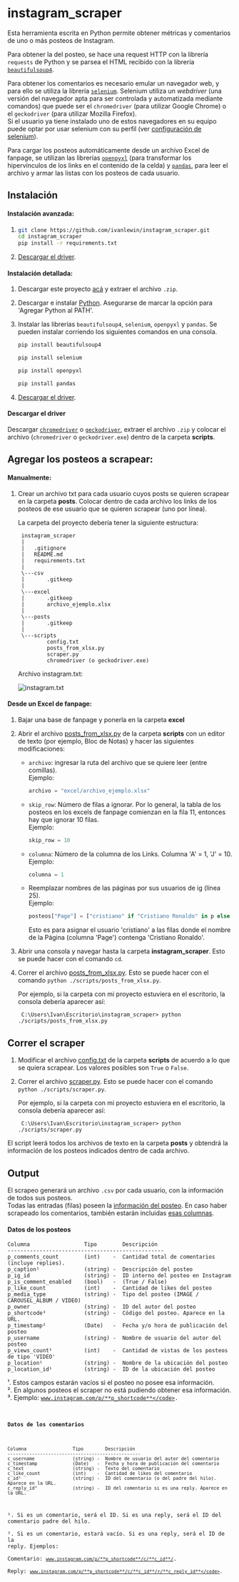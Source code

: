 # instagram_scraper

Esta herramienta escrita en Python permite obtener métricas y  comentarios de uno o más posteos de Instagram.

Para obtener la del posteo, se hace una request HTTP con la librería `requests` de Python y se parsea el HTML recibido con la librería [`beautifulsoup4`](https://pypi.org/project/beautifulsoup4/).

Para obtener los comentarios es necesario emular un navegador web, y para ello se utiliza la librería [`selenium`](https://pypi.org/project/selenium/). Selenium utiliza un *webdriver* (una versión del navegador apta para ser controlada y automatizada mediante comandos) que puede ser el `chromedriver` (para utilizar Google Chrome) o el `geckodriver` (para utilizar Mozilla Firefox).  
Si el usuario ya tiene instalado uno de estos navegadores en su equipo puede optar por usar selenium con su perfil (ver [configuración de selenium](#sconfiguración-de-selenium)).

Para cargar los posteos automáticamente desde un archivo Excel de fanpage, se utilizan las librerías [`openpyxl`](https://pypi.org/project/openpyxl/) (para transformar los hipervínculos de los links en el contenido de la celda) y [`pandas`](https://pypi.org/project/pandas/), para leer el archivo y armar las listas con los posteos de cada usuario.

## Instalación
#### Instalación avanzada:
1.   
    ```bash
    git clone https://github.com/ivanlewin/instagram_scraper.git
    cd instagram_scraper
    pip install -r requirements.txt
    ```
1. [Descargar el driver](#descargar-el-driver).

#### Instalación detallada:

1. Descargar este proyecto [acá](https://github.com/ivanlewin/instagram-scraper/archive/master.zip) y extraer el archivo `.zip`.  

1. Descargar e instalar [Python](https://www.python.org/downloads/). Asegurarse de marcar la opción para 'Agregar Python al PATH'.
1. Instalar las librerías `beautifulsoup4`, `selenium`, `openpyxl` y `pandas`.
Se pueden instalar corriendo los siguientes comandos en una consola.  

    ```bash
    pip install beautifulsoup4
    ```

    ```bash
    pip install selenium
    ```

    ```bash
    pip install openpyxl
    ```

    ```bash
    pip install pandas
    ```

1. [Descargar el driver](#descargar-el-driver).

#### Descargar el driver
Descargar [`chromedriver`](https://chromedriver.chromium.org/downloads) o [`geckodriver`](https://github.com/mozilla/geckodriver/releases/tag/v0.26.0), extraer el archivo `.zip` y colocar el archivo (`chromedriver` o `geckodriver.exe`) dentro de la carpeta **scripts**.

## Agregar los posteos a scrapear:
#### Manualmente:

1. Crear un archivo txt para cada usuario cuyos posts se quieren scrapear en la carpeta **posts**. Colocar dentro de cada archivo los links de los posteos de ese usuario que se quieren scrapear (uno por línea).

    La carpeta del proyecto debería tener la siguiente estructura:

        instagram_scraper
        |
        |   .gitignore
        |   README.md
        |   requirements.txt
        |
        \---csv
        |       .gitkeep
        |
        \---excel
        |       .gitkeep
        |       archivo_ejemplo.xlsx
        |
        \---posts
        |       .gitkeep
        |
        \---scripts
                config.txt
                posts_from_xlsx.py
                scraper.py
                chromedriver (o geckodriver.exe)


    Archivo instagram.txt:  

    ![instagram.txt](https://i.imgur.com/gNpNjKC.png)


#### Desde un Excel de fanpage:

1. Bajar una base de fanpage y ponerla en la carpeta **excel**

1. Abrir el archivo [posts_from_xlsx.py](./scripts/posts_from_xlsx.py) de la carpeta **scripts** con un editor de texto (por ejemplo, Bloc de Notas) y hacer las siguientes modificaciones:
    * `archivo`: ingresar la ruta del archivo que se quiere leer (entre comillas).  
        Ejemplo:
        ```python
        archivo = "excel/archivo_ejemplo.xlsx"
        ```

    * `skip_row`: Número de filas a ignorar. Por lo general, la tabla de los posteos en los excels de fanpage comienzan en la fila 11, entonces hay que ignorar 10 filas.  
        Ejemplo:
        ```python
        skip_row = 10
        ```

    * `columna`: Número de la columna de los Links. Columna 'A' = 1, 'J' = 10.  
        Ejemplo:
        ```python
        columna = 1
        ```

    * Reemplazar nombres de las páginas por sus usuarios de ig (línea 25).  
        Ejemplo: 
        ```python
        posteos["Page"] = ["cristiano" if "Cristiano Ronaldo" in p else p for p in posteos["Page"]]
        ```
        Esto es para asignar el usuario 'cristiano' a las filas donde el nombre de la Página (columna 'Page') contenga 'Cristiano Ronaldo'.

1. Abrir una consola y navegar hasta la carpeta **instagram_scraper**. Esto se puede hacer con el comando `cd`.
1. Correr el archivo [posts_from_xlsx.py](./scripts/posts_from_xlsx.py). Esto se puede hacer con el comando `python ./scripts/posts_from_xlsx.py`.  

    Por ejemplo, si la carpeta con mi proyecto estuviera en el escritorio, la consola debería aparecer así:

        C:\Users\Ivan\Escritorio\instagram_scraper> python ./scripts/posts_from_xlsx.py

## Correr el scraper


1. Modificar el archivo [config.txt](./scripts/config.txt) de la carpeta **scripts** de acuerdo a lo que se quiera scrapear. Los valores posibles son `True` o `False`.  
1. Correr el archivo [scraper.py](./scripts/scraper.py). Esto se puede hacer con el comando `python ./scripts/scraper.py`.  

    Por ejemplo, si la carpeta con mi proyecto estuviera en el escritorio, la consola debería aparecer así:

        C:\Users\Ivan\Escritorio\instagram_scraper> python ./scripts/scraper.py
  
El script leerá todos los archivos de texto en la carpeta **posts** y obtendrá la información de los posteos indicados dentro de cada archivo.

## Output
El scrapeo generará un archivo `.csv` por cada usuario, con la información de todos sus posteos.  
Todas las entradas (filas) poseen la [información del posteo](#datos-de-los-posteos). En caso haber scrapeado los comentarios, también estarán incluidas [esas columnas](#datos-de-los-comentarios).

#### Datos de los posteos 
```
Columna                 Tipo        Descripción
-------------------------------------------------
p_comments_count        (int)    -  Cantidad total de comentarios (incluye replies).
p_caption¹              (string) -  Descripción del posteo
p_ig_id                 (string) -  ID interno del posteo en Instagram
p_is_comment_enabled    (bool)   -  (True / False)
p_like_count            (int)    -  Cantidad de likes del posteo
p_media_type            (string) -  Tipo del posteo (IMAGE / CAROUSEL_ALBUM / VIDEO)
p_owner                 (string) -  ID del autor del posteo
p_shortcode³            (string) -  Código del posteo. Aparece en la URL.
p_timestamp²            (Date)   -  Fecha y/o hora de publicación del posteo
p_username              (string) -  Nombre de usuario del autor del posteo
p_views_count¹          (int)    -  Cantidad de vistas de los posteos de tipo 'VIDEO'
p_location¹             (string) -  Nombre de la ubicación del posteo
p_location_id¹          (string) -  ID de la ubicación del posteo
```

¹. Estos campos estarán vacíos si el posteo no posee esa información.  
². En algunos posteos el scraper no está pudiendo obtener esa información.  
³. Ejemplo: <code>www.instagram.com/p/**p_shortcode**</code>.


#### Datos de los comentarios
```
Columna                 Tipo        Descripción
-------------------------------------------------
c_username              (string) -  Nombre de usuario del autor del comentario
c_timestamp             (Date)   -  Fecha y hora de publicación del comentario
c_text                  (string) -  Texto del comentario
c_like_count            (int)    -  Cantidad de likes del comentario
c_id¹                   (string) -  ID del comentario (o del padre del hilo). Aparece en la URL.
c_reply_id²             (string) -  ID del comentario si es una reply. Aparece en la URL.
```
¹. Si es un comentario, será el ID. Si es una reply, será el ID del comentario padre del hilo.  
². Si es un comentario, estará vacío. Si es una reply, será el ID de la reply. Ejemplos:  
Comentario: <code>www.instagram.com/p/**p_shortcode**/c/**c_id**/</code>.  
Reply: <code>www.instagram.com/p/**p_shortcode**/c/**c_id**/r/**c_reply_id**</code>.  

<!-- #### Configuración de selenium -->

<!-- ¹²³⁴⁵⁶⁷⁸⁹⁰ -->